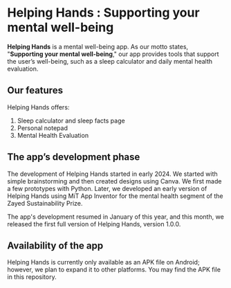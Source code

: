 # Helping Hands : Supporting your mental well-being
**Helping Hands** is a mental well-being app. As our motto states, "__**Supporting your mental well-being**__," our app provides tools that support the user’s well-being, such as a sleep calculator and daily mental health evaluation.

**<h2>Our features</h2>**

Helping Hands offers:

1. Sleep calculator and sleep facts page
2. Personal notepad
3. Mental Health Evaluation

**<h2> The app’s development phase </h2>**

The development of Helping Hands started in early 2024. We started with simple brainstorming and then created designs using Canva. We first made a few prototypes with Python. Later, we developed an early version of Helping Hands using MiT App Inventor for the mental health segment of the Zayed Sustainability Prize. 

The app's development resumed in January of this year, and this month, we released the first full version of Helping Hands, version 1.0.0.

**<h2>Availability of the app</h2>**

Helping Hands is currently only available as an APK file on Android; however, we plan to expand it to other platforms. You may find the APK file in this repository.
